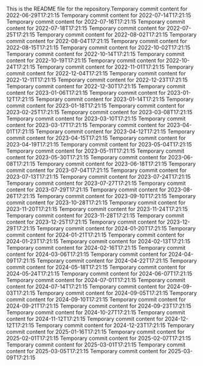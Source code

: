 This is the README file for the repository.Temporary commit content for 2022-06-29T17:21:15
Temporary commit content for 2022-07-14T17:21:15
Temporary commit content for 2022-07-16T17:21:15
Temporary commit content for 2022-07-18T17:21:15
Temporary commit content for 2022-07-25T17:21:15
Temporary commit content for 2022-08-02T17:21:15
Temporary commit content for 2022-08-04T17:21:15
Temporary commit content for 2022-08-15T17:21:15
Temporary commit content for 2022-10-02T17:21:15
Temporary commit content for 2022-10-14T17:21:15
Temporary commit content for 2022-10-19T17:21:15
Temporary commit content for 2022-10-24T17:21:15
Temporary commit content for 2022-11-01T17:21:15
Temporary commit content for 2022-12-04T17:21:15
Temporary commit content for 2022-12-11T17:21:15
Temporary commit content for 2022-12-23T17:21:15
Temporary commit content for 2022-12-30T17:21:15
Temporary commit content for 2023-01-06T17:21:15
Temporary commit content for 2023-01-12T17:21:15
Temporary commit content for 2023-01-14T17:21:15
Temporary commit content for 2023-01-18T17:21:15
Temporary commit content for 2023-02-25T17:21:15
Temporary commit content for 2023-03-08T17:21:15
Temporary commit content for 2023-03-10T17:21:15
Temporary commit content for 2023-03-17T17:21:15
Temporary commit content for 2023-04-01T17:21:15
Temporary commit content for 2023-04-12T17:21:15
Temporary commit content for 2023-04-15T17:21:15
Temporary commit content for 2023-04-19T17:21:15
Temporary commit content for 2023-05-04T17:21:15
Temporary commit content for 2023-05-11T17:21:15
Temporary commit content for 2023-05-30T17:21:15
Temporary commit content for 2023-06-08T17:21:15
Temporary commit content for 2023-06-18T17:21:15
Temporary commit content for 2023-07-04T17:21:15
Temporary commit content for 2023-07-13T17:21:15
Temporary commit content for 2023-07-24T17:21:15
Temporary commit content for 2023-07-27T17:21:15
Temporary commit content for 2023-07-29T17:21:15
Temporary commit content for 2023-08-26T17:21:15
Temporary commit content for 2023-09-10T17:21:15
Temporary commit content for 2023-10-28T17:21:15
Temporary commit content for 2023-11-20T17:21:15
Temporary commit content for 2023-11-24T17:21:15
Temporary commit content for 2023-11-28T17:21:15
Temporary commit content for 2023-12-25T17:21:15
Temporary commit content for 2023-12-29T17:21:15
Temporary commit content for 2024-01-20T17:21:15
Temporary commit content for 2024-01-21T17:21:15
Temporary commit content for 2024-01-23T17:21:15
Temporary commit content for 2024-02-13T17:21:15
Temporary commit content for 2024-02-16T17:21:15
Temporary commit content for 2024-03-06T17:21:15
Temporary commit content for 2024-04-09T17:21:15
Temporary commit content for 2024-04-22T17:21:15
Temporary commit content for 2024-05-18T17:21:15
Temporary commit content for 2024-05-24T17:21:15
Temporary commit content for 2024-06-07T17:21:15
Temporary commit content for 2024-07-01T17:21:15
Temporary commit content for 2024-07-14T17:21:15
Temporary commit content for 2024-09-03T17:21:15
Temporary commit content for 2024-09-05T17:21:15
Temporary commit content for 2024-09-10T17:21:15
Temporary commit content for 2024-09-21T17:21:15
Temporary commit content for 2024-09-23T17:21:15
Temporary commit content for 2024-10-27T17:21:15
Temporary commit content for 2024-11-12T17:21:15
Temporary commit content for 2024-12-12T17:21:15
Temporary commit content for 2024-12-23T17:21:15
Temporary commit content for 2025-01-16T17:21:15
Temporary commit content for 2025-02-01T17:21:15
Temporary commit content for 2025-02-07T17:21:15
Temporary commit content for 2025-03-01T17:21:15
Temporary commit content for 2025-03-05T17:21:15
Temporary commit content for 2025-03-09T17:21:15
